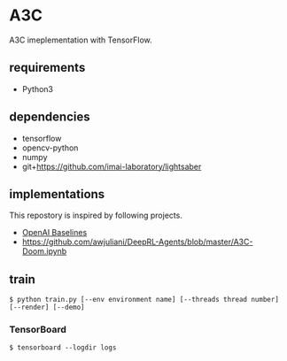 # A3C
A3C imeplementation with TensorFlow.

## requirements
- Python3

## dependencies
- tensorflow
- opencv-python
- numpy
- git+https://github.com/imai-laboratory/lightsaber

## implementations
This repostory is inspired by following projects.

- [OpenAI Baselines](https://github.com/openai/baselines)
- https://github.com/awjuliani/DeepRL-Agents/blob/master/A3C-Doom.ipynb

## train
```
$ python train.py [--env environment name] [--threads thread number] [--render] [--demo]
```

### TensorBoard
```
$ tensorboard --logdir logs
```

